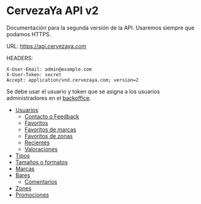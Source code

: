 # CervezaYa API v2

Documentación para la segunda versión de la API. Usaremos siempre que podamos HTTPS.

URL: https://api.cervezaya.com

HEADERS:

    X-User-Email: admin@example.com
    X-User-Token: secret
    Accept: application/vnd.cervezaya.com; version=2

Se debe usar el usuario y token que se asigna a los usuarios administradores en el [backoffice](https://admin.cervezaya.com).

* [Usuarios](v2/users.md)
    * [Contacto o Feedback](v2/contacts.md)
    * [Favoritos](v2/favorites.md)
    * [Favoritos de marcas](v2/favorites_brands.md)
    * [Favoritos de zonas](v2/favorites_zones.md)
    * [Recientes](v2/recents.md)
    * [Valoraciones](v2/ranks.md)
* [Tipos](v2/types.md)
* [Tamaños o formatos](v2/sizes.md)
* [Marcas](v2/brands.md)
* [Bares](v2/bars.md)
    * [Comentarios](v2/opinions.md)
* [Zones](v2/zones.md)
* [Promociones](v2/promotions.md)
